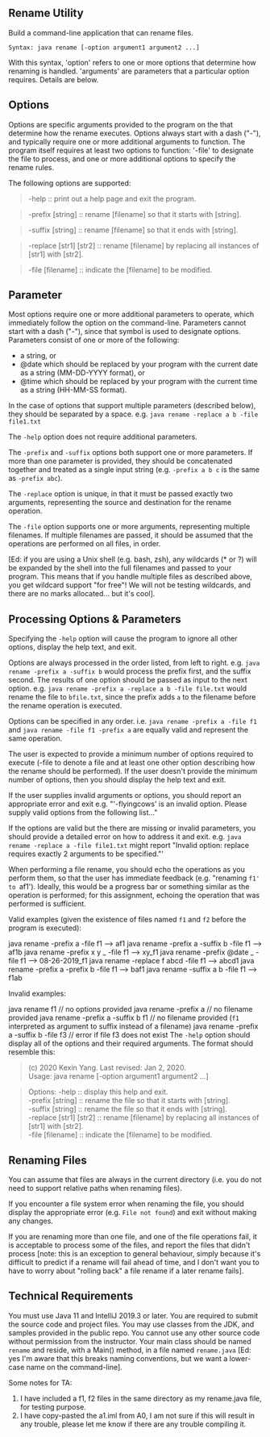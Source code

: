 ## Rename Utility
Build a command-line application that can rename files.

`Syntax:
java rename [-option argument1 argument2 ...]`

With this syntax, 'option' refers to one or more options that determine how renaming is handled. 'arguments' are parameters that a particular option requires. Details are below.  

## Options
Options are specific arguments provided to the program on the that determine how the rename executes. Options always start with a dash ("-"), and typically require one or more additional arguments to function. The program itself requires at least two options to function: '-file' to designate the file to process, and one or more additional options to specify the rename rules.  

The following options are supported:
> -help                     :: print out a help page and exit the program. 
  
>  -prefix [string]          :: rename [filename] so that it starts with [string].  
  
>  -suffix [string]          :: rename [filename] so that it ends with [string].    
 
>  -replace [str1] [str2]    :: rename [filename] by replacing all instances of [str1] with [str2].  
  
>  -file [filename]          :: indicate the [filename] to be modified.  


## Parameter
Most options require one or more additional parameters to operate, which immediately follow the option on the command-line. Parameters cannot start with a dash ("-"), since that symbol is used to designate options. Parameters consist of one or more of the following:

* a string, or
* @date which should be replaced by your program with the current date as a string (MM-DD-YYYY format), or
* @time which should be replaced by your program with the current time as a string (HH-MM-SS format).

In the case of options that support multiple parameters (described below), they should be separated by a space. e.g. `java rename -replace a b -file file1.txt`

The `-help` option does not require additional parameters.

The `-prefix` and `-suffix` options both support one or more parameters. If more than one parameter is provided, they should be concatenated together and treated as a single input string (e.g. `-prefix a b c` is the same as `-prefix abc`).

The `-replace` option is unique, in that it must be passed exactly two arguments, representing the source and destination for the rename operation.

The `-file` option supports one or more arguments, representing multiple filenames. If multiple filenames are passed, it should be assumed that the operations are performed on all files, in order.

[Ed: if you are using a Unix shell (e.g. bash, zsh), any wildcards (* or ?) will be expanded by the shell into the full filenames and passed to your program. This means that if you handle multiple files as described above, you get wildcard support "for free"! We will not be testing wildcards, and there are no marks allocated... but it's cool].

## Processing Options & Parameters
Specifying the `-help` option will cause the program to ignore all other options, display the help text, and exit.

Options are always processed in the order listed, from left to right. e.g. `java rename -prefix a -suffix b` would process the prefix first, and the suffix second. The results of one option should be passed as input to the next option. e.g. `java rename -prefix a -replace a b -file file.txt` would rename the file to `bfile.txt`, since the prefix adds `a` to the filename before the rename operation is executed.

Options can be specified in any order. i.e. `java rename -prefix a -file f1` and `java rename -file f1 -prefix a` are equally valid and represent the same operation.

The user is expected to provide a minimum number of options required to execute (-file to denote a file and at least one other option describing how the rename should be performed). If the user doesn't provide the minimum number of options, then you should display the help text and exit.

If the user supplies invalid arguments or options, you should report an appropriate error and exit e.g. "'-flyingcows' is an invalid option. Please supply valid options from the following list..."

If the options are valid but the there are missing or invalid parameters, you should provide a detailed error on how to address it and exit. e.g. `java rename -replace a -file file1.txt` might report "Invalid option: replace requires exactly 2 arguments to be specified."'

When performing a file rename, you should echo the operations as you perform them, so that the user has immediate feedback (e.g. "renaming `f1' to `af1'). Ideally, this would be a progress bar or something similar as the operation is performed; for this assignment, echoing the operation that was performed is sufficient.

Valid examples (given the existence of files named `f1` and `f2` before the program is executed):

java rename -prefix a -file f1 —> af1
java rename -prefix a -suffix b -file f1 —> af1b
java rename -prefix x y _ -file f1 —> xy_f1
java rename -prefix @date _ -file f1 —> 08-26-2019_f1
java rename -replace f abcd -file f1 —> abcd1
java rename -prefix a -prefix b -file f1 —> baf1
java rename -suffix a b -file f1 —> f1ab


Invalid examples:

java rename f1 // no options provided
java rename -prefix a // no filename provided
java rename -prefix a -suffix b f1 // no filename provided (`f1` interpreted as argument to suffix instead of a filename)
java rename -prefix a -suffix b -file f3 // error if file f3 does not exist
The `-help` option should display all of the options and their required arguments. The format should resemble this:

> (c) 2020 Kexin Yang. Last revised: Jan 2, 2020.  
>  Usage: java rename [-option argument1 argument2 ...]  

>  Options:
>  -help                   :: display this help and exit.  
>  -prefix [string]        :: rename the file so that it starts with [string].  
>  -suffix [string]        :: rename the file so that it ends with [string].   
>  -replace [str1] [str2]  :: rename [filename] by replacing all instances of [str1] with [str2].   
>  -file [filename]        :: indicate the [filename] to be modified.   


## Renaming Files
You can assume that files are always in the current directory (i.e. you do not need to support relative paths when renaming files).

If you encounter a file system error when renaming the file, you should display the appropriate error (e.g. `File not found`) and exit without making any changes.

If you are renaming more than one file, and one of the file operations fail, it is acceptable to process some of the files, and report the files that didn't process [note: this is an exception to general behaviour, simply because it's difficult to predict if a rename will fail ahead of time, and I don't want you to have to worry about "rolling back" a file rename if a later rename fails].

## Technical Requirements
You must use Java 11 and IntelliJ 2019.3 or later. You are required to submit the source code and project files.
You may use classes from the JDK, and samples provided in the public repo. You cannot use any other source code without permission from the instructor.
Your main class should be named `rename` and reside, with a Main() method, in a file named `rename.java` [Ed: yes I'm aware that this breaks naming conventions, but we want a lower-case name on the command-line].



Some notes for TA:

1. I have included a f1, f2 files in the same directory as my rename.java file, for testing purpose.
2. I have copy-pasted the a1.iml from A0, I am not sure if this will result in any trouble, please let me know if there are any trouble compiling it. 
